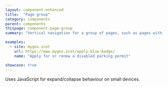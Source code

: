 ```yaml
---
layout: component-enhanced
title:  "Page group"
category: components
parent: components
thispage: component.page-group
summary: "Vertical navigation for a group of pages, such as pages within a multi-page article."

examples:
  - site: mygov.scot
    url: https://www.mygov.scot/apply-blue-badge/
    name: "Apply for or renew a disabled parking permit"

showcase: true
---
```


Uses JavaScript for expand/collapse behaviour on small devices.

